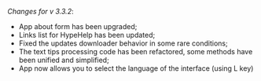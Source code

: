 _Changes for v 3.3.2_:
- App about form has been upgraded;
- Links list for HypeHelp has been updated;
- Fixed the updates downloader behavior in some rare conditions;
- The text tips processing code has been refactored, some methods have been unified and simplified;
- App now allows you to select the language of the interface (using L key)

